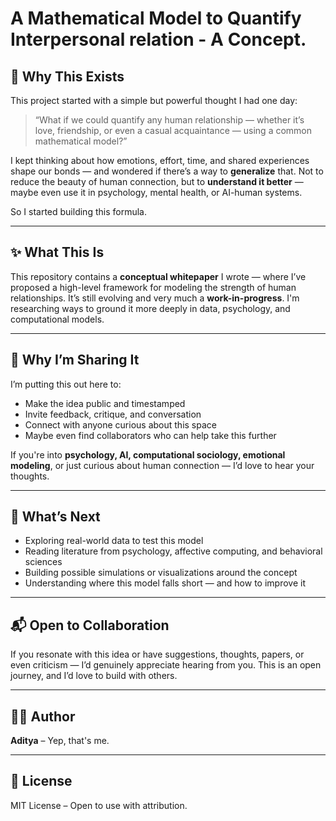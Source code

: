 # A Mathematical Model to Quantify Interpersonal relation - A Concept.

## 🌱 Why This Exists

This project started with a simple but powerful thought I had one day:

> “What if we could quantify any human relationship — whether it’s love, friendship, or even a casual acquaintance — using a common mathematical model?”

I kept thinking about how emotions, effort, time, and shared experiences shape our bonds — and wondered if there’s a way to **generalize** that. Not to reduce the beauty of human connection, but to **understand it better** — maybe even use it in psychology, mental health, or AI-human systems.

So I started building this formula.

---

## ✨ What This Is

This repository contains a **conceptual whitepaper** I wrote — where I’ve proposed a high-level framework for modeling the strength of human relationships. It’s still evolving and very much a **work-in-progress**. I'm researching ways to ground it more deeply in data, psychology, and computational models.

---

## 🤝 Why I’m Sharing It

I’m putting this out here to:

- Make the idea public and timestamped  
- Invite feedback, critique, and conversation  
- Connect with anyone curious about this space  
- Maybe even find collaborators who can help take this further  

If you're into **psychology, AI, computational sociology, emotional modeling**, or just curious about human connection — I’d love to hear your thoughts.

---

## 🚧 What’s Next

- Exploring real-world data to test this model
- Reading literature from psychology, affective computing, and behavioral sciences
- Building possible simulations or visualizations around the concept
- Understanding where this model falls short — and how to improve it

---

## 📬 Open to Collaboration

If you resonate with this idea or have suggestions, thoughts, papers, or even criticism — I’d genuinely appreciate hearing from you. This is an open journey, and I’d love to build with others.

---

## 🧑‍💻 Author

**Aditya** – Yep, that's me.

---

## 📎 License

MIT License – Open to use with attribution.